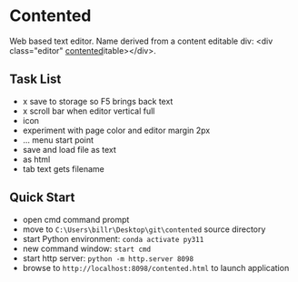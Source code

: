 # Contented

Web based text editor. Name derived from a content editable div: &lt;div class="editor" <u>contented</u>itable&gt;&lt;/div&gt;.

## Task List

- x save to storage so F5 brings back text
- x scroll bar when editor vertical full
- icon
- experiment with page color and editor margin 2px
- ... menu start point
- save and load file as text
-   as html
- tab text gets filename

## Quick Start

- open cmd command prompt
- move to `C:\Users\billr\Desktop\git\contented` source directory
- start Python environment: `conda activate py311`
- new command window: `start cmd`
- start http server: `python -m http.server 8098`
- browse to `http://localhost:8098/contented.html` to launch application
